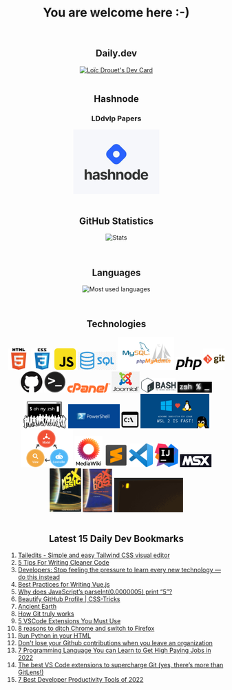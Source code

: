 <h1 align="center"> You are welcome here :-)</h1>

<br />

<div align="center">
    <h2>Daily.dev</h2>    
    <a href="https://app.daily.dev/LDdvlp">
        <img
            src="https://api.daily.dev/devcards/6a2db644d7b342d5924aa8a261fc3c97.png?r=d2h" width="400"
            alt="Loïc Drouet's Dev Card" 
        />
    </a>
</div>

<br />

<div align="center">
    <h2>Hashnode</h2>
    <h3>LDdvlp Papers</h3>
    <a href="https://lddvlp.hashnode.dev/">
        <img 
            src="/images/00-hashnode-logo.jfif" 
            width="200" alt="LDdvlp Papers" 
        />
    </a>
</div>

<br />

<div align="center">
    <h2>GitHub Statistics</h2>
    
![Stats](https://github-readme-stats.vercel.app/api?username=lddvlp&show_icons=true&theme=radical&count_private=true)

</div>

<br />

<div align="center">
    <h2>Languages</h2>

![Most used languages](https://github-readme-stats.vercel.app/api/top-langs/?username=lddvlp)

</div>

<br />

<div align="center">
    <h2>Technologies</h2>

<!-- Image #01    -->
<img alt="HTML5" width="50px" src="https://raw.githubusercontent.com/github/explore/80688e429a7d4ef2fca1e82350fe8e3517d3494d/topics/html/html.png" />

<!-- Image #02    -->
<img alt="CSS3" width="50px" src="https://raw.githubusercontent.com/github/explore/80688e429a7d4ef2fca1e82350fe8e3517d3494d/topics/css/css.png" />

<!-- Image #03    -->
<img alt="JavaScript" width="50px"   src="/images/03-javascript-logo.png" />

<!-- Image #04    -->
<img alt="SQL" width="90px" src="/images/04-sql-logo.jpg" />

<!-- Image #05    -->
<img alt="phpMyAdmin-MySQL" width="130px" src="/images/05-phpmyadmin-mysql-logo.png" />

<!-- Image #06    -->
<img alt="PHP" width="60px" src="/images/06-php-logo-alt.png" />

<!-- Image #07    -->
<img alt="Git" width="50px" src="https://raw.githubusercontent.com/github/explore/80688e429a7d4ef2fca1e82350fe8e3517d3494d/topics/git/git.png" />

<!-- Image #08    -->
<img alt="GitHub" width="50px" src="https://raw.githubusercontent.com/github/explore/78df643247d429f6cc873026c0622819ad797942/topics/github/github.png" />

<!-- Image #09    -->
<img alt="Shell" width="50px" src="https://raw.githubusercontent.com/github/explore/80688e429a7d4ef2fca1e82350fe8e3517d3494d/topics/terminal/terminal.png" />

<!-- Image #10    -->
<img alt="cPanel" width="100px" src="/images/10-cpanel-logo.png" />

<!-- Image #11    -->
<img alt="Joomla!" width="65px" src="/images/11-joomla-logo.png" />

<!-- Image #12    -->
<img alt="Bash" width="80px" src="/images/12-bash-logo.png" />

<!-- Image #13    -->
<img alt="Zsh" width="80px" src="/images/13-zsh-logo.gif" />

<!-- Image #14    -->
<img alt="Oh My Zsh" width="100px" src="/images/14-oh_my_zsh-logo.png" />

<!-- Image #15    -->
<img alt="PowerShell" width="120px" src="/images/15-powershell-logo.jpg" />

<!-- Image #16    -->
<img alt="cmd" width="40px" src="/images/16-cmd-logo.png" />

<!-- Image #17    -->
<img alt="WSL2" width="160px" src="/images/17-wsl2-logo.jpg" />

<!-- Image #18    -->
<img alt="MVC" width="120px" src="/images/18-mvc-logo.jpg" />

<!-- Image #19    -->
<img alt="MediaWiki" width="65px" src="/images/19-mediawiki-logo.png" />

<!-- Image #90    -->
<img alt="Sublime Text" width="55px" src="/images/90-sublime_text-logo.png" />

<!-- Image #91    -->
<img alt="VS Code" width="55px" src="/images/91-vs_code-logo.png" />

<!-- Image #92    -->
<img alt="IntelliJ IDEA" width="55px" src="/images/92-intellij_idea.png" />

<!-- Image #95   -->
<img alt="MSX" width="73px" src="/images/95-msx-logo.png" />

<!-- Image #96    -->
<img alt="MSX-BASIC" width="73px" src="/images/96-msx_ basic-logo.jfif" />

<!-- Image #97    -->
<img alt="MSX-DOS" width="69px" src="/images/97-msx_dos-logo.jpg" />

<!-- Image #99    -->
<img alt="Amber Terminal" width="160px" src="/images/98-amber_terminal.gif" />

</div>

<br />

<div align="center">
    <h2>Latest 15 Daily Dev Bookmarks</h2>
</div>

<!-- daily.dev BOOKMARKS:START -->
1. [Tailedits - Simple and easy Tailwind CSS visual editor](https://app.daily.dev/posts/n6Q69R0Tj?utm_source=rss&utm_medium=bookmarks&utm_campaign=Yaq6rDv_C)
2. [5 Tips For Writing Cleaner Code](https://app.daily.dev/posts/VyQikwVQN?utm_source=rss&utm_medium=bookmarks&utm_campaign=Yaq6rDv_C)
3. [Developers: Stop feeling the pressure to learn every new technology — do this instead](https://app.daily.dev/posts/xSi3zrYIk?utm_source=rss&utm_medium=bookmarks&utm_campaign=Yaq6rDv_C)
4. [Best Practices for Writing Vue.js](https://app.daily.dev/posts/evY7tsskk?utm_source=rss&utm_medium=bookmarks&utm_campaign=Yaq6rDv_C)
5. [Why does JavaScript’s parseInt&lpar;0.0000005&rpar; print “5”?](https://app.daily.dev/posts/KYRY3nRrB?utm_source=rss&utm_medium=bookmarks&utm_campaign=Yaq6rDv_C)
6. [Beautify GitHub Profile | CSS-Tricks](https://app.daily.dev/posts/fi5YEGDq4?utm_source=rss&utm_medium=bookmarks&utm_campaign=Yaq6rDv_C)
7. [Ancient Earth](https://app.daily.dev/posts/R5VekCHc7?utm_source=rss&utm_medium=bookmarks&utm_campaign=Yaq6rDv_C)
8. [How Git truly works](https://app.daily.dev/posts/-8ZcR2HZn?utm_source=rss&utm_medium=bookmarks&utm_campaign=Yaq6rDv_C)
9. [5 VSCode Extensions You Must Use](https://app.daily.dev/posts/VcVWZ7Aus?utm_source=rss&utm_medium=bookmarks&utm_campaign=Yaq6rDv_C)
10. [8 reasons to ditch Chrome and switch to Firefox](https://app.daily.dev/posts/Z5i7yUxdt?utm_source=rss&utm_medium=bookmarks&utm_campaign=Yaq6rDv_C)
11. [Run Python in your HTML](https://app.daily.dev/posts/2CWRv6D3G?utm_source=rss&utm_medium=bookmarks&utm_campaign=Yaq6rDv_C)
12. [Don&#39;t lose your Github contributions when you leave an organization](https://app.daily.dev/posts/27Wm4Ww-s?utm_source=rss&utm_medium=bookmarks&utm_campaign=Yaq6rDv_C)
13. [7 Programming Language You can Learn to Get High Paying Jobs in 2022](https://app.daily.dev/posts/5ednm0KKI?utm_source=rss&utm_medium=bookmarks&utm_campaign=Yaq6rDv_C)
14. [The best VS Code extensions to supercharge Git &lpar;yes, there’s more than GitLens!&rpar;](https://app.daily.dev/posts/wF-XgL3eu?utm_source=rss&utm_medium=bookmarks&utm_campaign=Yaq6rDv_C)
15. [7 Best Developer Productivity Tools of 2022](https://app.daily.dev/posts/mbDQU4sRt?utm_source=rss&utm_medium=bookmarks&utm_campaign=Yaq6rDv_C)

<!-- daily.dev BOOKMARKS:END -->
